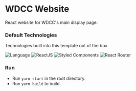 # WDCC Website

React website for WDCC's main display page.

### Default Technologies

Technologies built into this template out of the box.

![Language](https://img.shields.io/badge/Language-TypeScript%20-blue)
![ReactJS](https://img.shields.io/badge/Framework-React%20JS-lightblue)
![Styled Components](https://img.shields.io/badge/Styling-styled--components-ff69b4)
![React Router](https://img.shields.io/badge/Routing-react--router-orange)

### Run

- Run `yarn start` in the root directory.
- Run `yarn build` to build.
